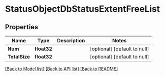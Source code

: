 # StatusObjectDbStatusExtentFreeList

## Properties
Name | Type | Description | Notes
------------ | ------------- | ------------- | -------------
**Num** | **float32** |  | [optional] [default to null]
**TotalSize** | **float32** |  | [optional] [default to null]

[[Back to Model list]](../README.md#documentation-for-models) [[Back to API list]](../README.md#documentation-for-api-endpoints) [[Back to README]](../README.md)


